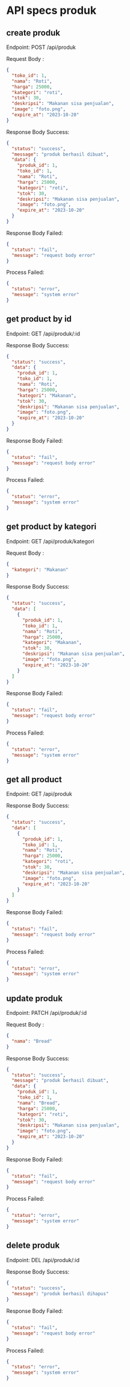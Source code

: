 # API specs produk

## create produk

Endpoint: POST /api/produk

Request Body :

```json
{
  "toko_id": 1,
  "nama": "Roti",
  "harga": 25000,
  "kategori": "roti",
  "stok": 30,
  "deskripsi": "Makanan sisa penjualan",
  "image": "foto.png",
  "expire_at": "2023-10-20"
}
```

Response Body Success:

```json
{
  "status": "success",
  "message": "produk berhasil dibuat",
  "data": {
    "produk_id": 1,
    "toko_id": 1,
    "nama": "Roti",
    "harga": 25000,
    "kategori": "roti",
    "stok": 30,
    "deskripsi": "Makanan sisa penjualan",
    "image": "foto.png",
    "expire_at": "2023-10-20"
  }
}
```

Response Body Failed:

```json
{
  "status": "fail",
  "message": "request body error"
}
```

Process Failed:

```json
{
  "status": "error",
  "message": "system error"
}
```

## get product by id

Endpoint: GET /api/produk/:id

Response Body Success:

```json
{
  "status": "success",
  "data": {
    "produk_id": 1,
    "toko_id": 1,
    "nama": "Roti",
    "harga": 25000,
    "kategori": "Makanan",
    "stok": 30,
    "deskripsi": "Makanan sisa penjualan",
    "image": "foto.png",
    "expire_at": "2023-10-20"
  }
}
```

Response Body Failed:

```json
{
  "status": "fail",
  "message": "request body error"
}
```

Process Failed:

```json
{
  "status": "error",
  "message": "system error"
}
```

## get product by kategori

Endpoint: GET /api/produk/kategori

Request Body :

```json
{
  "kategori": "Makanan"
}
```

Response Body Success:

```json
{
  "status": "success",
  "data": [
    {
      "produk_id": 1,
      "toko_id": 1,
      "nama": "Roti",
      "harga": 25000,
      "kategori": "Makanan",
      "stok": 30,
      "deskripsi": "Makanan sisa penjualan",
      "image": "foto.png",
      "expire_at": "2023-10-20"
    }
  ]
}
```

Response Body Failed:

```json
{
  "status": "fail",
  "message": "request body error"
}
```

Process Failed:

```json
{
  "status": "error",
  "message": "system error"
}
```

## get all product

Endpoint: GET /api/produk

Response Body Success:

```json
{
  "status": "success",
  "data": [
    {
      "produk_id": 1,
      "toko_id": 1,
      "nama": "Roti",
      "harga": 25000,
      "kategori": "roti",
      "stok": 30,
      "deskripsi": "Makanan sisa penjualan",
      "image": "foto.png",
      "expire_at": "2023-10-20"
    }
  ]
}
```

Response Body Failed:

```json
{
  "status": "fail",
  "message": "request body error"
}
```

Process Failed:

```json
{
  "status": "error",
  "message": "system error"
}
```

## update produk

Endpoint: PATCH /api/produk/:id

Request Body :

```json
{
  "nama": "Bread"
}
```

Response Body Success:

```json
{
  "status": "success",
  "message": "produk berhasil dibuat",
  "data": {
    "produk_id": 1,
    "toko_id": 1,
    "nama": "Bread",
    "harga": 25000,
    "kategori": "roti",
    "stok": 30,
    "deskripsi": "Makanan sisa penjualan",
    "image": "foto.png",
    "expire_at": "2023-10-20"
  }
}
```

Response Body Failed:

```json
{
  "status": "fail",
  "message": "request body error"
}
```

Process Failed:

```json
{
  "status": "error",
  "message": "system error"
}
```

## delete produk

Endpoint: DEL /api/produk/:id

Response Body Success:

```json
{
  "status": "success",
  "message": "produk berhasil dihapus"
}
```

Response Body Failed:

```json
{
  "status": "fail",
  "message": "request body error"
}
```

Process Failed:

```json
{
  "status": "error",
  "message": "system error"
}
```
